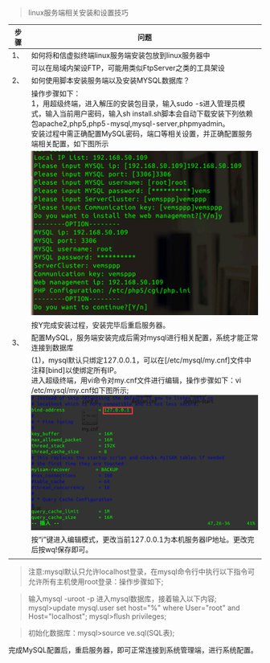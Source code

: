 <blockquote class="success">
linux服务端相关安装和设置技巧
</blockquote>  

|  步骤  | 问题   |
| --- | --- |
|   1、 |如何将和信虚拟终端linux服务端安装包放到linux服务器中 |
|  |  可以在局域内架设FTP，可能用类似FtpServer之类的工具架设|
| 2、 |如何使用脚本安装服务端以及安装MYSQL数据库？  |
|  |  操作步骤如下：</br>1，用超级终端，进入解压的安装包目录，输入sudo -s进入管理员模式，输入当前用户密码，输入sh install.sh脚本会自动下载安装下列依赖包apache2,php5,php5-mysql,mysql-server,phpmyadmin。</br>安装过程中需正确配置MySQL密码，端口等相关设置，并正确配置服务端相关配置，如下图所示|
|  | ![](../images/screenshot_1526281971398.png) |
||按Y完成安装过程，安装完毕后重启服务器。|
| 3、 |配置MySQL，服务端安装完成后需对mysql进行相关配置，系统才能正常连接到数据库|
||(1)，mysql默认只绑定127.0.0.1，可以在[/etc/mysql/my.cnf]文件中注释[bind]以使绑定所有IP。</br>进入超级终端，用vi命令对my.cnf文件进行编辑，操作步骤如下：vi /etc/mysql/my.cnf如下图所示;![](../images/screenshot_1526282101224.png)|
||按“i”键进入编辑模式，更改当前127.0.0.1为本机服务器IP地址。更改完后按wq!保存即可。|
||| 


<blockquote class="warning">
注意:mysql默认只允许localhost登录，在mysql命令行中执行以下指令可允许所有主机使用root登录：操作步骤如下;
</blockquote>  


 >  输入mysql -uroot -p 进入mysql数据库，接着输入以下内容;
> mysql>update mysql.user set host="%" where User="root" and Host="localhost";
> mysql>flush privileges;




<blockquote class="success">
初始化数据库：mysql>source ve.sql(SQL表);
</blockquote>   
  完成MySQL配置后，重启服务器，即可正常连接到系统管理端，进行系统配置。
